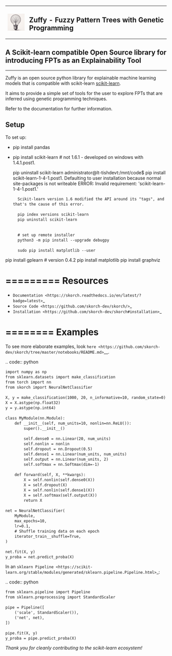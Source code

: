 <table><tr><td><img style="float:left;padding-right:0px;vertical-align:top;border:none" src="assets/zuffy_logo_small.png" alt="Zuffy Logo" width="80"/></td><td><h2>Zuffy - Fuzzy Pattern Trees with Genetic Programming</h2></td></tr></table>


## A Scikit-learn compatible Open Source library for introducing FPTs as an Explainability Tool
------------------------------------------------------------------------------------------
<!-- 
![tests](https://github.com/scikit-learn-contrib/project-template/actions/workflows/python-app.yml/badge.svg)
[![codecov](https://codecov.io/gh/scikit-learn-contrib/project-template/graph/badge.svg?token=L0XPWwoPLw)](https://codecov.io/gh/scikit-learn-contrib/project-template)
![doc](https://github.com/scikit-learn-contrib/project-template/actions/workflows/deploy-gh-pages.yml/badge.svg)
-->

Zuffy is an open source python library for explainable machine learning models that is compatible with scikit-learn [scikit-learn](https://scikit-learn.org).

It aims to provide a simple set of tools for the user to explore FPTs that are inferred using 
genetic programming techniques.

Refer to the documentation for further information.

## Setup
To set up:
* pip install pandas
* pip install scikit-learn # not 1.6.1 - developed on windows with 1.4.1.post1.

    pip uninstall scikit-learn
    administrator@lt-tishdevt:/mnt/code$ 
        pip install scikit-learn-1-4-1.post1.
        Defaulting to user installation because normal site-packages is not writeable
        ERROR: Invalid requirement: 'scikit-learn-1-4-1.post1.'

        Scikit-learn version 1.6 modified the API around its "tags", and that's the cause of this error.
        
        pip index versions scikit-learn
        pip uninstall scikit-learn


        # set up remote installer
        python3 -m pip install --upgrade debugpy

        sudo pip install matplotlib --user


pip install gplearn  # version 0.4.2
pip install matplotlib
pip install graphviz


=========
Resources
=========

- `Documentation <https://skorch.readthedocs.io/en/latest/?badge=latest>`_
- `Source Code <https://github.com/skorch-dev/skorch/>`_
- `Installation <https://github.com/skorch-dev/skorch#installation>`_

========
Examples
========

To see more elaborate examples, look `here
<https://github.com/skorch-dev/skorch/tree/master/notebooks/README.md>`__.

.. code:: python

    import numpy as np
    from sklearn.datasets import make_classification
    from torch import nn
    from skorch import NeuralNetClassifier

    X, y = make_classification(1000, 20, n_informative=10, random_state=0)
    X = X.astype(np.float32)
    y = y.astype(np.int64)

    class MyModule(nn.Module):
        def __init__(self, num_units=10, nonlin=nn.ReLU()):
            super().__init__()

            self.dense0 = nn.Linear(20, num_units)
            self.nonlin = nonlin
            self.dropout = nn.Dropout(0.5)
            self.dense1 = nn.Linear(num_units, num_units)
            self.output = nn.Linear(num_units, 2)
            self.softmax = nn.Softmax(dim=-1)

        def forward(self, X, **kwargs):
            X = self.nonlin(self.dense0(X))
            X = self.dropout(X)
            X = self.nonlin(self.dense1(X))
            X = self.softmax(self.output(X))
            return X

    net = NeuralNetClassifier(
        MyModule,
        max_epochs=10,
        lr=0.1,
        # Shuffle training data on each epoch
        iterator_train__shuffle=True,
    )

    net.fit(X, y)
    y_proba = net.predict_proba(X)

In an `sklearn Pipeline <https://scikit-learn.org/stable/modules/generated/sklearn.pipeline.Pipeline.html>`_:

.. code:: python

    from sklearn.pipeline import Pipeline
    from sklearn.preprocessing import StandardScaler

    pipe = Pipeline([
        ('scale', StandardScaler()),
        ('net', net),
    ])

    pipe.fit(X, y)
    y_proba = pipe.predict_proba(X)


*Thank you for cleanly contributing to the scikit-learn ecosystem!*
